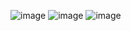 ![image](https://github.com/user-attachments/assets/57764318-23d1-4ffe-9240-7f75c31964c2)
![image](https://github.com/user-attachments/assets/82e2042a-7a3e-47f5-90f5-fb2c05dcaecb)
![image](https://github.com/user-attachments/assets/12a37350-af2d-483a-b60d-83edad811929)
